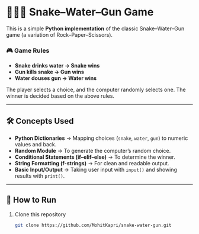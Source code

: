 # 🐍💧🔫 Snake–Water–Gun Game

This is a simple **Python implementation** of the classic Snake–Water–Gun game (a variation of Rock–Paper–Scissors).  

### 🎮 Game Rules
- **Snake drinks water → Snake wins**
- **Gun kills snake → Gun wins**
- **Water douses gun → Water wins**

The player selects a choice, and the computer randomly selects one. The winner is decided based on the above rules.

---

## 🛠️ Concepts Used
- **Python Dictionaries** → Mapping choices (`snake`, `water`, `gun`) to numeric values and back.  
- **Random Module** → To generate the computer’s random choice.  
- **Conditional Statements (if–elif–else)** → To determine the winner.  
- **String Formatting (f-strings)** → For clean and readable output.  
- **Basic Input/Output** → Taking user input with `input()` and showing results with `print()`.  

---

## 🚀 How to Run
1. Clone this repository  
   ```bash
   git clone https://github.com/MohitKapri/snake-water-gun.git
